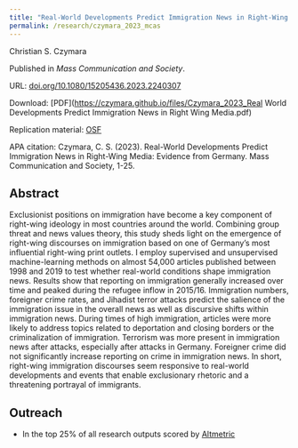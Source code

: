 ```yaml
---
title: "Real-World Developments Predict Immigration News in Right-Wing Media: Evidence from Germany"
permalink: /research/czymara_2023_mcas
---
```

Christian S. Czymara

Published in *Mass Communication and Society*.

URL: [doi.org/10.1080/15205436.2023.2240307](https://doi.org/10.1080/15205436.2023.2240307)

Download: [PDF](https://czymara.github.io/files/Czymara_2023_Real World Developments Predict Immigration News in Right Wing Media.pdf)

Replication material: [OSF](https://osf.io/bwh78/)

APA citation: Czymara, C. S. (2023). Real-World Developments Predict Immigration News in Right-Wing Media: Evidence from Germany. Mass Communication and Society, 1-25.

Abstract
------
Exclusionist positions on immigration have become a key component of right-wing ideology in most countries around the world. Combining group threat and news values theory, this study sheds light on the emergence of right-wing discourses on immigration based on one of Germany’s most influential right-wing print outlets. I employ supervised and unsupervised machine-learning methods on almost 54,000 articles published between 1998 and 2019 to test whether real-world conditions shape immigration news. Results show that reporting on immigration generally increased over time and peaked during the refugee inflow in 2015/16. Immigration numbers, foreigner crime rates, and Jihadist terror attacks predict the salience of the immigration issue in the overall news as well as discursive shifts within immigration news. During times of high immigration, articles were more likely to address topics related to deportation and closing borders or the criminalization of immigration. Terrorism was more present in immigration news after attacks, especially after attacks in Germany. Foreigner crime did not significantly increase reporting on crime in immigration news. In short, right-wing immigration discourses seem responsive to real-world developments and events that enable exclusionary rhetoric and a threatening portrayal of immigrants.

Outreach
------
- In the top 25% of all research outputs scored by [Altmetric](https://routledge.altmetric.com/details/153537892)


